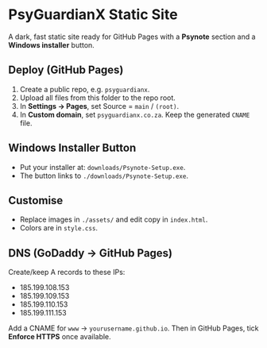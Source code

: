 
# PsyGuardianX Static Site

A dark, fast static site ready for GitHub Pages with a **Psynote** section and a **Windows installer** button.

## Deploy (GitHub Pages)
1. Create a public repo, e.g. `psyguardianx`.
2. Upload all files from this folder to the repo root.
3. In **Settings → Pages**, set Source = `main` / `(root)`.
4. In **Custom domain**, set `psyguardianx.co.za`. Keep the generated `CNAME` file.

## Windows Installer Button
- Put your installer at: `downloads/Psynote-Setup.exe`.
- The button links to `./downloads/Psynote-Setup.exe`.

## Customise
- Replace images in `./assets/` and edit copy in `index.html`.
- Colors are in `style.css`.

## DNS (GoDaddy → GitHub Pages)
Create/keep A records to these IPs:
- 185.199.108.153
- 185.199.109.153
- 185.199.110.153
- 185.199.111.153

Add a CNAME for `www` → `yourusername.github.io`.
Then in GitHub Pages, tick **Enforce HTTPS** once available.
